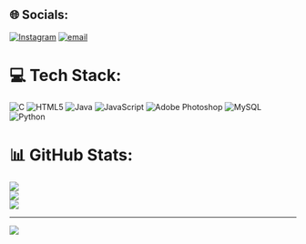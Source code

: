 
## 🌐 Socials:
[![Instagram](https://img.shields.io/badge/Instagram-%23E4405F.svg?logo=Instagram&logoColor=white)](https://instagram.com/Pathan__Maroof) [![email](https://img.shields.io/badge/Email-D14836?logo=gmail&logoColor=white)](mailto:marufpathan800@gmail.com) 

# 💻 Tech Stack:
![C](https://img.shields.io/badge/c-%2300599C.svg?style=for-the-badge&logo=c&logoColor=white) ![HTML5](https://img.shields.io/badge/html5-%23E34F26.svg?style=for-the-badge&logo=html5&logoColor=white) ![Java](https://img.shields.io/badge/java-%23ED8B00.svg?style=for-the-badge&logo=openjdk&logoColor=white) ![JavaScript](https://img.shields.io/badge/javascript-%23323330.svg?style=for-the-badge&logo=javascript&logoColor=%23F7DF1E) ![Adobe Photoshop](https://img.shields.io/badge/adobe%20photoshop-%2331A8FF.svg?style=for-the-badge&logo=adobe%20photoshop&logoColor=white) ![MySQL](https://img.shields.io/badge/mysql-4479A1.svg?style=for-the-badge&logo=mysql&logoColor=white) ![Python](https://img.shields.io/badge/python-3670A0?style=for-the-badge&logo=python&logoColor=ffdd54)
# 📊 GitHub Stats:
![](https://github-readme-stats.vercel.app/api?username=MarufJpathan&theme=radical&hide_border=false&include_all_commits=true&count_private=false)<br/>
![](https://nirzak-streak-stats.vercel.app/?user=MarufJpathan&theme=radical&hide_border=false)<br/>
![](https://github-readme-stats.vercel.app/api/top-langs/?username=MarufJpathan&theme=radical&hide_border=false&include_all_commits=true&count_private=false&layout=compact)

---
[![](https://visitcount.itsvg.in/api?id=MarufJpathan&icon=0&color=0)](https://visitcount.itsvg.in)
